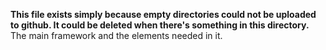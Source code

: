 **This file exists simply because empty directories could not be uploaded to github. It could be deleted when there's something in this directory.**
The main framework and the elements needed in it.